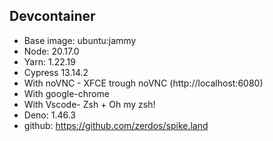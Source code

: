 ## Devcontainer

- Base image: ubuntu:jammy
- Node: 20.17.0
- Yarn: 1.22.19
- Cypress 13.14.2
- With noVNC - XFCE trough noVNC (http://localhost:6080)
- With google-chrome
- With Vscode- Zsh + Oh my zsh!
- Deno: 1.46.3
- github: https://github.com/zerdos/spike.land
